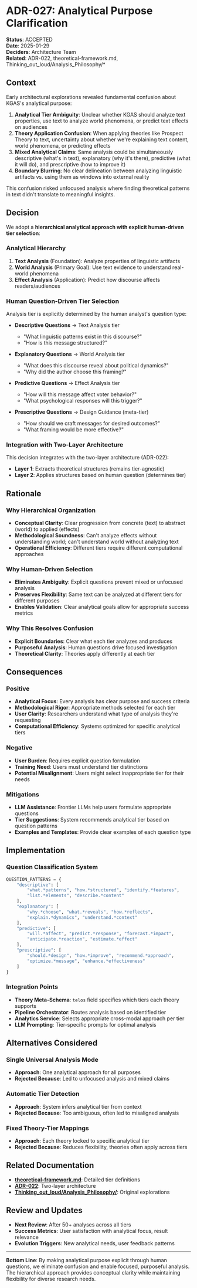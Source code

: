 # ADR-027: Analytical Purpose Clarification

**Status**: ACCEPTED  
**Date**: 2025-01-29  
**Deciders**: Architecture Team  
**Related**: ADR-022, theoretical-framework.md, Thinking_out_loud/Analysis_Philosophy/*

## Context

Early architectural explorations revealed fundamental confusion about KGAS's analytical purpose:

1. **Analytical Tier Ambiguity**: Unclear whether KGAS should analyze text properties, use text to analyze world phenomena, or predict text effects on audiences
2. **Theory Application Confusion**: When applying theories like Prospect Theory to text, uncertainty about whether we're explaining text content, world phenomena, or predicting effects
3. **Mixed Analytical Claims**: Same analysis could be simultaneously descriptive (what's in text), explanatory (why it's there), predictive (what it will do), and prescriptive (how to improve it)
4. **Boundary Blurring**: No clear delineation between analyzing linguistic artifacts vs. using them as windows into external reality

This confusion risked unfocused analysis where finding theoretical patterns in text didn't translate to meaningful insights.

## Decision

We adopt a **hierarchical analytical approach with explicit human-driven tier selection**:

### Analytical Hierarchy
1. **Text Analysis** (Foundation): Analyze properties of linguistic artifacts
2. **World Analysis** (Primary Goal): Use text evidence to understand real-world phenomena  
3. **Effect Analysis** (Application): Predict how discourse affects readers/audiences

### Human Question-Driven Tier Selection
Analysis tier is explicitly determined by the human analyst's question type:

- **Descriptive Questions** → Text Analysis tier
  - "What linguistic patterns exist in this discourse?"
  - "How is this message structured?"
  
- **Explanatory Questions** → World Analysis tier
  - "What does this discourse reveal about political dynamics?"
  - "Why did the author choose this framing?"
  
- **Predictive Questions** → Effect Analysis tier
  - "How will this message affect voter behavior?"
  - "What psychological responses will this trigger?"
  
- **Prescriptive Questions** → Design Guidance (meta-tier)
  - "How should we craft messages for desired outcomes?"
  - "What framing would be more effective?"

### Integration with Two-Layer Architecture
This decision integrates with the two-layer architecture (ADR-022):
- **Layer 1**: Extracts theoretical structures (remains tier-agnostic)
- **Layer 2**: Applies structures based on human question (determines tier)

## Rationale

### Why Hierarchical Organization
- **Conceptual Clarity**: Clear progression from concrete (text) to abstract (world) to applied (effects)
- **Methodological Soundness**: Can't analyze effects without understanding world; can't understand world without analyzing text
- **Operational Efficiency**: Different tiers require different computational approaches

### Why Human-Driven Selection
- **Eliminates Ambiguity**: Explicit questions prevent mixed or unfocused analysis
- **Preserves Flexibility**: Same text can be analyzed at different tiers for different purposes
- **Enables Validation**: Clear analytical goals allow for appropriate success metrics

### Why This Resolves Confusion
- **Explicit Boundaries**: Clear what each tier analyzes and produces
- **Purposeful Analysis**: Human questions drive focused investigation
- **Theoretical Clarity**: Theories apply differently at each tier

## Consequences

### Positive
- **Analytical Focus**: Every analysis has clear purpose and success criteria
- **Methodological Rigor**: Appropriate methods selected for each tier
- **User Clarity**: Researchers understand what type of analysis they're requesting
- **Computational Efficiency**: Systems optimized for specific analytical tiers

### Negative
- **User Burden**: Requires explicit question formulation
- **Training Need**: Users must understand tier distinctions
- **Potential Misalignment**: Users might select inappropriate tier for their needs

### Mitigations
- **LLM Assistance**: Frontier LLMs help users formulate appropriate questions
- **Tier Suggestions**: System recommends analytical tier based on question patterns
- **Examples and Templates**: Provide clear examples of each question type

## Implementation

### Question Classification System
```python
QUESTION_PATTERNS = {
    "descriptive": [
        "what.*patterns", "how.*structured", "identify.*features",
        "list.*elements", "describe.*content"
    ],
    "explanatory": [
        "why.*choose", "what.*reveals", "how.*reflects",
        "explain.*dynamics", "understand.*context"
    ],
    "predictive": [
        "will.*affect", "predict.*response", "forecast.*impact",
        "anticipate.*reaction", "estimate.*effect"
    ],
    "prescriptive": [
        "should.*design", "how.*improve", "recommend.*approach",
        "optimize.*message", "enhance.*effectiveness"
    ]
}
```

### Integration Points
- **Theory Meta-Schema**: `telos` field specifies which tiers each theory supports
- **Pipeline Orchestrator**: Routes analysis based on identified tier
- **Analytics Service**: Selects appropriate cross-modal approach per tier
- **LLM Prompting**: Tier-specific prompts for optimal analysis

## Alternatives Considered

### Single Universal Analysis Mode
- **Approach**: One analytical approach for all purposes
- **Rejected Because**: Led to unfocused analysis and mixed claims

### Automatic Tier Detection
- **Approach**: System infers analytical tier from context
- **Rejected Because**: Too ambiguous, often led to misaligned analysis

### Fixed Theory-Tier Mappings
- **Approach**: Each theory locked to specific analytical tier
- **Rejected Because**: Reduces flexibility, theories often apply across tiers

## Related Documentation

- **[theoretical-framework.md](../concepts/theoretical-framework.md)**: Detailed tier definitions
- **[ADR-022](ADR-022-Theory-Selection-Architecture.md)**: Two-layer architecture
- **[Thinking_out_loud/Analysis_Philosophy/](../Thinking_out_loud/Analysis_Philosophy/)**: Original explorations

## Review and Updates

- **Next Review**: After 50+ analyses across all tiers
- **Success Metrics**: User satisfaction with analytical focus, result relevance
- **Evolution Triggers**: New analytical needs, user feedback patterns

---

**Bottom Line**: By making analytical purpose explicit through human questions, we eliminate confusion and enable focused, purposeful analysis. The hierarchical approach provides conceptual clarity while maintaining flexibility for diverse research needs.